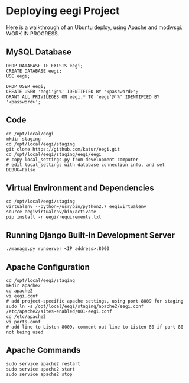 Deploying eegi Project
======================
Here is a walkthrough of an Ubuntu deploy, using Apache
and modwsgi. WORK IN PROGRESS.


MySQL Database
--------------
```
DROP DATABASE IF EXISTS eegi;
CREATE DATABASE eegi;
USE eegi;

DROP USER eegi;
CREATE USER 'eegi'@'%' IDENTIFIED BY '<password>';
GRANT ALL PRIVILEGES ON eegi.* TO 'eegi'@'%' IDENTIFIED BY '<password>';
```

Code
----
```
cd /opt/local/eegi
mkdir staging
cd /opt/local/eegi/staging
git clone https://github.com/katur/eegi.git
cd /opt/local/eegi/staging/eegi/eegi
# copy local_settings.py from development computer
# edit local_settings with database connection info, and set DEBUG=False
```

Virtual Environment and Dependencies
------------------------------------
```
cd /opt/local/eegi/staging
virtualenv --python=/usr/bin/python2.7 eegivirtualenv
source eegivirtualenv/bin/activate
pip install -r eegi/requirements.txt
```

Running Django Built-in Development Server
------------------------------------------
```
./manage.py runserver <IP address>:8000
```

Apache Configuration
--------------------
```
cd /opt/local/eegi/staging
mkdir apache2
cd apache2
vi eegi.conf
# add project-specific apache settings, using port 8009 for staging
sudo ln -s /opt/local/eegi/staging/apache2/eegi.conf /etc/apache2/sites-enabled/001-eegi.conf
cd /etc/apache2
vi ports.conf
# add line to Listen 8009. comment out line to Listen 80 if port 80 not being used
```

Apache Commands
---------------
```
sudo service apache2 restart
sudo service apache2 start
sudo service apache2 stop
```

